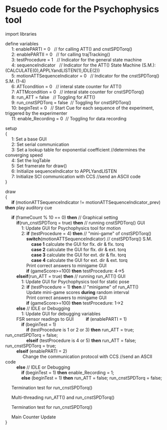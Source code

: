 # Psuedo code for the Psychophysics tool

import libraries  
  
define variables  
&nbsp;&nbsp;&nbsp;&nbsp; 1: enablePARTI = 0	&nbsp;&nbsp;// for calling ATT() and cnstSPDTorq()  
&nbsp;&nbsp;&nbsp;&nbsp; 2: enablePARTII = 0	&nbsp;&nbsp;// for calling trajTracking()   
&nbsp;&nbsp;&nbsp;&nbsp; 3: testProcedure = 1	&nbsp;&nbsp;// Indicator for the general state machine  
&nbsp;&nbsp;&nbsp;&nbsp; 4: sequenceIndicator	&nbsp;&nbsp;// Indicator for the ATT() State Machine (S.M.): (CALCULATE(0),APPLYandLISTEN(1),IDLE(2))  
&nbsp;&nbsp;&nbsp;&nbsp; 5: motionATTSequenceIndicator = 0 &nbsp;&nbsp;// Indicator for the cnstSPDTorq() S.M. (1-4)  
&nbsp;&nbsp;&nbsp;&nbsp; 6: ATTcondition = 0	&nbsp;&nbsp;// interal state counter for ATT()  
&nbsp;&nbsp;&nbsp;&nbsp; 7: ATTMcondition = 0	&nbsp;&nbsp;// interal state counter for cnstSPDTorq()  
&nbsp;&nbsp;&nbsp;&nbsp; 8: run_ATT = false	&nbsp;&nbsp;// Toggling for ATT()  
&nbsp;&nbsp;&nbsp;&nbsp; 9: run_cnstSPDTorq  = false&nbsp;&nbsp;// Toggling for cnstSPDTorq()  
&nbsp;&nbsp;&nbsp;&nbsp; 10: beginTest = 0 	&nbsp;&nbsp;// Start Cue for each sequence of the experiment, triggered by the experimenter  
&nbsp;&nbsp;&nbsp;&nbsp; 11: enable_Recording = 0&nbsp;&nbsp;// Toggling for data recording  

setup  
{  
&nbsp;&nbsp;&nbsp;&nbsp; 1: Set a base GUI  
&nbsp;&nbsp;&nbsp;&nbsp; 2: Set serial communication  
&nbsp;&nbsp;&nbsp;&nbsp; 3: Set a lookup table for exponential coefficient //determines the converging speed  
&nbsp;&nbsp;&nbsp;&nbsp; 4: Set the logTable  
&nbsp;&nbsp;&nbsp;&nbsp; 5: Set framerate for draw()  
&nbsp;&nbsp;&nbsp;&nbsp; 6: Initialize sequenceIndicator to APPLYandLISTEN  
&nbsp;&nbsp;&nbsp;&nbsp; 7: Initialize SCI communication with CCS //send an ASCII code  
}  
  
draw  
{  
&nbsp;&nbsp;&nbsp;&nbsp; **if** (motionATTSequenceIndicator != motionATTSequenceIndicator_prev) **then** play auditory cue  
  
&nbsp;&nbsp;&nbsp;&nbsp; **if** (frameCount % 10 == 0) **then** // Graphical setting   
&nbsp;&nbsp;&nbsp;&nbsp;&nbsp;&nbsp;&nbsp;&nbsp; **if**(run_cnstSPDTorq = true) **then** // running cnstSPDTorq() GUI  
&nbsp;&nbsp;&nbsp;&nbsp;&nbsp;&nbsp;&nbsp;&nbsp;&nbsp;&nbsp;&nbsp;&nbsp; 1: Update GUI for Psychophysics tool for motion  
&nbsp;&nbsp;&nbsp;&nbsp;&nbsp;&nbsp;&nbsp;&nbsp;&nbsp;&nbsp;&nbsp;&nbsp; 2: **if** (testProcedure = 4) **then** // "mini-game" of cnstSPDTorq()  
&nbsp;&nbsp;&nbsp;&nbsp;&nbsp;&nbsp;&nbsp;&nbsp;&nbsp;&nbsp;&nbsp;&nbsp;&nbsp;&nbsp;&nbsp;&nbsp; **switch**(motionATTSequenceIndicator) // cnstSPDTorq() S.M.  
&nbsp;&nbsp;&nbsp;&nbsp;&nbsp;&nbsp;&nbsp;&nbsp;&nbsp;&nbsp;&nbsp;&nbsp;&nbsp;&nbsp;&nbsp;&nbsp;&nbsp;&nbsp;&nbsp;&nbsp; **case 1** calculate the GUI for flx. dir & flx. torq  
&nbsp;&nbsp;&nbsp;&nbsp;&nbsp;&nbsp;&nbsp;&nbsp;&nbsp;&nbsp;&nbsp;&nbsp;&nbsp;&nbsp;&nbsp;&nbsp;&nbsp;&nbsp;&nbsp;&nbsp; **case 2** calculate the GUI for flx. dir & ext. torq  
&nbsp;&nbsp;&nbsp;&nbsp;&nbsp;&nbsp;&nbsp;&nbsp;&nbsp;&nbsp;&nbsp;&nbsp;&nbsp;&nbsp;&nbsp;&nbsp;&nbsp;&nbsp;&nbsp;&nbsp; **case 3** calculate the GUI for ext. dir & flx. torq  
&nbsp;&nbsp;&nbsp;&nbsp;&nbsp;&nbsp;&nbsp;&nbsp;&nbsp;&nbsp;&nbsp;&nbsp;&nbsp;&nbsp;&nbsp;&nbsp;&nbsp;&nbsp;&nbsp;&nbsp; **case 4** calculate the GUI for ext. dir & ext. torq  
&nbsp;&nbsp;&nbsp;&nbsp;&nbsp;&nbsp;&nbsp;&nbsp;&nbsp;&nbsp;&nbsp;&nbsp;&nbsp;&nbsp;&nbsp;&nbsp; Print correct answers to minigame GUI  
&nbsp;&nbsp;&nbsp;&nbsp;&nbsp;&nbsp;&nbsp;&nbsp;&nbsp;&nbsp;&nbsp;&nbsp;&nbsp;&nbsp;&nbsp;&nbsp; **if** (gameScore>=100) **then** testProcedure: 4->5   
&nbsp;&nbsp;&nbsp;&nbsp;&nbsp;&nbsp;&nbsp;&nbsp; **elseif**(run_ATT = true) **then** // running run_ATT() GUI  
&nbsp;&nbsp;&nbsp;&nbsp;&nbsp;&nbsp;&nbsp;&nbsp;&nbsp;&nbsp;&nbsp;&nbsp; 1: Update GUI for Psychophysics tool for static pose  
&nbsp;&nbsp;&nbsp;&nbsp;&nbsp;&nbsp;&nbsp;&nbsp;&nbsp;&nbsp;&nbsp;&nbsp; 2: **if** (testProcedure = 1) **then** // "minigame" of run_ATT()  
&nbsp;&nbsp;&nbsp;&nbsp;&nbsp;&nbsp;&nbsp;&nbsp;&nbsp;&nbsp;&nbsp;&nbsp;&nbsp;&nbsp;&nbsp;&nbsp; Update mini-game scores **during** random interval  
&nbsp;&nbsp;&nbsp;&nbsp;&nbsp;&nbsp;&nbsp;&nbsp;&nbsp;&nbsp;&nbsp;&nbsp;&nbsp;&nbsp;&nbsp;&nbsp; Print correct answers to minigame GUI  
&nbsp;&nbsp;&nbsp;&nbsp;&nbsp;&nbsp;&nbsp;&nbsp;&nbsp;&nbsp;&nbsp;&nbsp;&nbsp;&nbsp;&nbsp;&nbsp; **if** (gameScore>=100) **then** testProcedure: 1->2   
&nbsp;&nbsp;&nbsp;&nbsp;&nbsp;&nbsp;&nbsp;&nbsp; **else** // IDLE or Debugging  
&nbsp;&nbsp;&nbsp;&nbsp;&nbsp;&nbsp;&nbsp;&nbsp;&nbsp;&nbsp;&nbsp;&nbsp; 1: Update GUI for debugging variables  
&nbsp;&nbsp;&nbsp;&nbsp;&nbsp;&nbsp;&nbsp;&nbsp; FSR sensor readings to GUI
&nbsp;&nbsp;&nbsp;&nbsp;&nbsp;&nbsp;&nbsp;&nbsp; **if** (enablePARTI = 1)  
&nbsp;&nbsp;&nbsp;&nbsp;&nbsp;&nbsp;&nbsp;&nbsp;&nbsp;&nbsp;&nbsp;&nbsp; **if** (beginTest = 1)  
&nbsp;&nbsp;&nbsp;&nbsp;&nbsp;&nbsp;&nbsp;&nbsp;&nbsp;&nbsp;&nbsp;&nbsp;&nbsp;&nbsp;&nbsp;&nbsp; **if** (testProcedure is 1 or 2 or 3) **then** run_ATT = true;  run_cnstSPDTorq = false;  
&nbsp;&nbsp;&nbsp;&nbsp;&nbsp;&nbsp;&nbsp;&nbsp;&nbsp;&nbsp;&nbsp;&nbsp;&nbsp;&nbsp;&nbsp;&nbsp; **elseif** (testProcedure is 4 or 5) **then** run_ATT = false;   run_cnstSPDTorq = true;     
&nbsp;&nbsp;&nbsp;&nbsp;&nbsp;&nbsp;&nbsp;&nbsp; **elseif** (enablePARTI = 2)  
&nbsp;&nbsp;&nbsp;&nbsp;&nbsp;&nbsp;&nbsp;&nbsp;&nbsp;&nbsp;&nbsp;&nbsp;&nbsp; Change the communication protocol with CCS //send an ASCII code  
&nbsp;&nbsp;&nbsp;&nbsp;&nbsp;&nbsp;&nbsp;&nbsp; **else**  // IDLE or Debugging  
&nbsp;&nbsp;&nbsp;&nbsp;&nbsp;&nbsp;&nbsp;&nbsp;&nbsp;&nbsp;&nbsp;&nbsp; **if** (beginTest = 1) **then** enable_Recording = 1;  
&nbsp;&nbsp;&nbsp;&nbsp;&nbsp;&nbsp;&nbsp;&nbsp;&nbsp;&nbsp;&nbsp;&nbsp; **else** (beginTest = 1) **then** run_ATT = false; run_cnstSPDTorq = false;  
  
&nbsp;&nbsp;&nbsp;&nbsp; Termination test for run_cnstSPDTorq()  
  
&nbsp;&nbsp;&nbsp;&nbsp; Multi-threading run_ATT() and run_cnstSPDTorq()  
  
&nbsp;&nbsp;&nbsp;&nbsp; Termination test for run_cnstSPDTorq()  
  
&nbsp;&nbsp;&nbsp;&nbsp; Main Counter Update  
}  